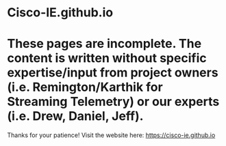 # Cisco-IE.github.io

# These pages are incomplete. The content is written without specific expertise/input from project owners (i.e. Remington/Karthik for Streaming Telemetry) or our experts (i.e. Drew, Daniel, Jeff).
Thanks for your patience! Visit the website here: https://cisco-ie.github.io

